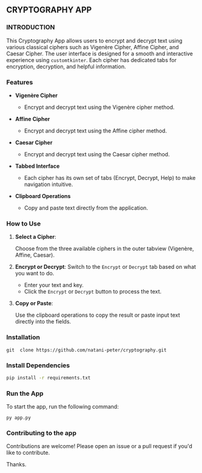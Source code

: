 ## CRYPTOGRAPHY APP

### INTRODUCTION

This Cryptography App allows users to encrypt and decrypt text using various classical ciphers
such as Vigenère Cipher, Affine Cipher, and Caesar Cipher.
The user interface is designed for a smooth and interactive experience using `customtkinter`.
Each cipher has dedicated tabs for encryption, decryption, and helpful information.

### Features

- **Vigenère Cipher**
    - Encrypt and decrypt text using the Vigenère cipher method.

- **Affine Cipher**
    - Encrypt and decrypt text using the Affine cipher method.

- **Caesar Cipher**
    - Encrypt and decrypt text using the Caesar cipher method.

- **Tabbed Interface**
    - Each cipher has its own set of tabs (Encrypt, Decrypt, Help) to make navigation intuitive.

- **Clipboard Operations**
    - Copy and paste text directly from the application.

### How to Use

1. **Select a Cipher**:

   Choose from the three available ciphers in the outer tabview (Vigenère, Affine, Caesar).
2. **Encrypt or Decrypt**:
   Switch to the `Encrypt` or `Decrypt` tab based on what you want to do.
    - Enter your text and key.
    - Click the `Encrypt` or `Decrypt` button to process the text.
3. **Copy or Paste**:

   Use the clipboard operations to copy the result or paste input text directly into the fields.

### Installation

```shell
git  clone https://github.com/natani-peter/cryptography.git
```

### Install Dependencies

```bash
pip install -r requirements.txt
```

### Run the App

To start the app, run the following command:

```shell
py app.py
```

### Contributing to the app

Contributions are welcome! Please open an issue or a pull request if you'd like to contribute.

Thanks.

